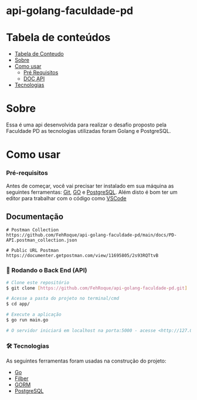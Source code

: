 # api-golang-faculdade-pd

Tabela de conteúdos
===================

<!--ts-->
  * [Tabela de Conteudo](#tabela-de-conteúdos)
  * [Sobre](#Sobre)
  * [Como usar](#como-usar)
    * [Pré Requisitos](#pré-requisitos)
    * [DOC API](#documentação)
  * [Tecnologias](#tecnologias)
<!--te-->

# Sobre

Essa é uma api desenvolvida para realizar o desafio proposto pela Faculdade PD as tecnologias utilizadas foram Golang e PostgreSQL.

# Como usar

### Pré-requisitos

Antes de começar, você vai precisar ter instalado em sua máquina as seguintes ferramentas:
[Git](https://git-scm.com), [GO](https://go.dev/) e [PostgreSQL](https://www.postgresql.org/docs/). 
Além disto é bom ter um editor para trabalhar com o código como [VSCode](https://code.visualstudio.com/)


## Documentação
```
# Postman Collection
https://github.com/FehRoque/api-golang-faculdade-pd/main/docs/PD-API.postman_collection.json

# Public URL Postman 
https://documenter.getpostman.com/view/11695805/2s93RQTtvB
```


### 🎲 Rodando o Back End (API)

```bash
# Clone este repositório
$ git clone [https://github.com/FehRoque/api-golang-faculdade-pd.git]

# Acesse a pasta do projeto no terminal/cmd
$ cd app/

# Execute a aplicação
$ go run main.go

# O servidor iniciará em localhost na porta:5000 - acesse <http://127.0.0.1:5000>
```

### 🛠 Tecnologias

As seguintes ferramentas foram usadas na construção do projeto:

- [Go](https://go.dev/)
- [Filber](https://docs.gofiber.io/)
- [GORM](https://gorm.io/docs/)
- [PostgreSQL](https://www.postgresql.org/docs/)


